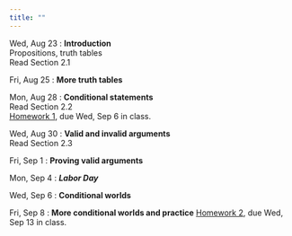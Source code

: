 ```yaml
---
title: ""
---
```


Wed, Aug 23
: **Introduction**  
  Propositions, truth tables  
  Read Section 2.1

Fri, Aug 25
: **More truth tables**  

Mon, Aug 28
: **Conditional statements**  
  Read Section 2.2  
  [Homework 1](homework/hw1.pdf), due Wed, Sep 6 in class.
  
Wed, Aug 30
: **Valid and invalid arguments**  
  Read Section 2.3
  
Fri, Sep 1
: **Proving valid arguments**  

Mon, Sep 4
: **<i>Labor Day</i>**

Wed, Sep 6
: **Conditional worlds**  

Fri, Sep 8
: **More conditional worlds and practice**
  [Homework 2](homework/hw2.pdf), due Wed, Sep 13 in class.